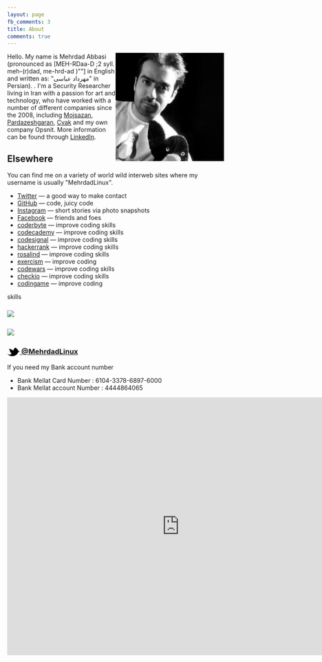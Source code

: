 ```yaml
---
layout: page
fb_comments: 3
title: About
comments: true
---
```


<img src="portrait.jpg" width="50%" align="right">

Hello. My name is Mehrdad Abbasi (pronounced as [MEH-RDaa-D ;2 syll. meh-(r)dad, me-hrd-ad )""] in English and written as: "مهرداد عباسی" in Persian). . I'm a Security Researcher living in Iran with a passion for art and technology, who have worked with a number of different companies since the 2008, including
[Mojsazan](https://www.Mojsazan.com),
[Pardazeshgaran](https://Pardazeshgaran.com),
[Cvak](https://www.Cvak.com/)
and my own company Opsnit.
More information can be found through [LinkedIn](http://www.linkedin.com/in/MehrdadLinux).


## Elsewhere

You can find me on a variety of world wild interweb sites where my username is usually "MehrdadLinux".

- [Twitter](http://twitter.com/MehrdadLinux) — a good way to make contact
- [GitHub](https://github.com/MehrdadLinux) — code, juicy code
- [Instagram](http://instagram.com/MehrdadLinux/) — short stories via photo snapshots
- [Facebook](http://www.facebook.com/MehrdadLinux) — friends and foes
- [coderbyte](https://coderbyte.com/profile/mehrdadlinux) — improve coding skills
- [codecademy](https://www.codecademy.com/MehrdadLinux) — improve coding skills
- [codesignal](https://app.codesignal.com/profile/mehrdadlinux) — improve coding skills
- [hackerrank](https://www.hackerrank.com/mehrdadlinux) — improve coding skills
- [rosalind](http://rosalind.info/users/Mehrdadlinux/) — improve coding skills
- [exercism](https://exercism.io/profiles/MehrdadLinux) — improve coding
- [codewars](https://www.codewars.com/users/mehrdadlinux) — improve coding skills
- [checkio](https://py.checkio.org/user/mehrdadlinux/) — improve coding skills
- [codingame](https://www.codingame.com/profile/dd19d7ad535a1a90d85caa6d1f49cd777501451) — improve coding



 skills
### <img src="http://www.codeabbey.com/index/user_banner/mehrdadlinux.png" />
### <img src="https://projecteuler.net/profile/mehrdadlinux2.png" />


### [<img src="/res/twitter.png" width="29" height="20" style="display:inline-block;vertical-align:middle"> @MehrdadLinux](http://twitter.com/MehrdadLinux)

If you need my Bank account number

- Bank Mellat Card Number : 6104-3378-6897-6000
- Bank Mellat account Number : 4444864065


<iframe src="https://www.google.com/calendar/embed?height=600&amp;wkst=1&amp;bgcolor=%23FFFFFF&amp;src=mehrdadlinux%40gmail.com&amp;color=%232952A3&amp;ctz=Asia%2FTehran" style=" border-width:0 " width="800" height="600" frameborder="0" scrolling="no"></iframe>

<script>
  ((window.gitter = {}).chat = {}).options = {
    room: 'MehrdadLinux/MyBlog'
  };
</script>
<script src="https://sidecar.gitter.im/dist/sidecar.v1.js" async defer></script>
